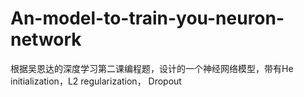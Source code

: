 # An-model-to-train-you-neuron-network
根据吴恩达的深度学习第二课编程题，设计的一个神经网络模型，带有He initialization，L2 regularization， Dropout
